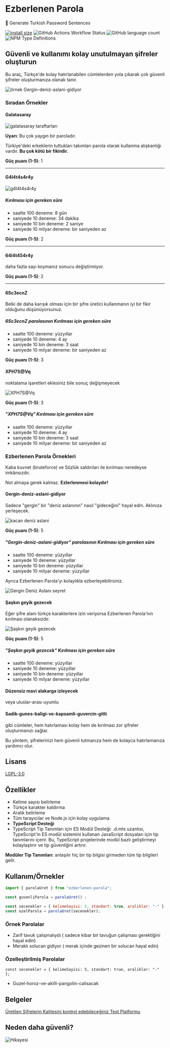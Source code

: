 # Ezberlenen Parola

🔑 Generate Turkish Password Sentences

[![install size](https://packagephobia.com/badge?p=ezberlenen-parola)](https://packagephobia.com/result?p=ezberlenen-parola) ![GitHub Actions Workflow Status](https://img.shields.io/github/actions/workflow/status/kaanguru/ezberlenen-parola/main.yml) ![GitHub language count](https://img.shields.io/github/languages/count/kaanguru/ezberlenen-parola) ![NPM Type Definitions](https://img.shields.io/npm/types/ezberlenen-parola)

## Güvenli ve kullanımı kolay unutulmayan şifreler oluşturun

Bu araç, Türkçe'de kolay hatırlanabilen cümlelerden yola çıkarak çok güvenli şifreler oluşturmanıza olanak tanır.

![örnek Gergin-deniz-aslani-gidiyor](img/Gergin-deniz-aslani-gidiyor.webp)

### Sıradan Örnekler

#### Galatasaray

![galatasaray taraftarları](img/galatasaray.webp)

**Uyarı**: Bu çok yaygın bir paroladır.

Türkiye'deki erkeklerin tuttukları takımları parola olarak kullanma alışkanlığı vardır. **Bu çok kötü bir fikirdir.**

**Güç puanı (1-5)**: 1

---

#### G4l4t4s4r4y

![g4l4t4s4r4y](img/g4l4t4s4r4y.webp)

##### Kırılması için gereken süre

- saatte 100 deneme: 8 gün
- saniyede 10 deneme: 34 dakika
- saniyede 10 bin deneme: 2 saniye
- saniyede 10 milyar deneme: bir saniyeden az

**Güç puanı (1-5)**: 2

---

#### 64l4t454r4y

daha fazla sayı koymanız sonucu değiştirmiyor.

**Güç puanı (1-5)**: 2

---

#### 6Sc3ecnZ

Belki de daha karışık olması için bir şifre üretici kullanmanın iyi bir fikir olduğunu düşünüyorsunuz.

##### 6Sc3ecnZ parolasının Kırılması için gereken süre

- saatte 100 deneme: yüzyıllar
- saniyede 10 deneme: 4 ay
- saniyede 10 bin deneme: 3 saat
- saniyede 10 milyar deneme: bir saniyeden az

**Güç puanı (1-5)**: 3

#### XPH7S@Vq

noktalama işaretleri eklesiniz bile sonuç değişmeyecek

![XPH7S@Vq](img/XPH7S@Vq.webp)

**Güç puanı (1-5)**: 3

##### "XPH7S@Vq" Kırılması için gereken süre

- saatte 100 deneme: yüzyıllar
- saniyede 10 deneme: 4 ay
- saniyede 10 bin deneme: 3 saat
- saniyede 10 milyar deneme: bir saniyeden az

### Ezberlenen Parola Örnekleri

Kaba kuvvet (bruteforce) ve Sözlük saldırıları ile kırılması neredeyse imkânsızdır.

Not almaya gerek kalmaz. **Ezlerlenmesi kolaydır!**

#### Gergin-deniz-aslani-gidiyor

Sadece "gergin" bir "deniz aslanının" nasıl "gideceğini" hayal edin. Aklınıza yerleşecek.

![kacan deniz aslani](img/kacan-deniz-aslani.jpg)

**Güç puanı (1-5)**: 5

##### "Gergin-deniz-aslani-gidiyor" parolasının Kırılması için gereken süre

- saatte 100 deneme: yüzyıllar
- saniyede 10 deneme: yüzyıllar
- saniyede 10 bin deneme: yüzyıllar
- saniyede 10 milyar deneme: yüzyıllar

Ayrıca Ezberlenen Parola'yı  kolaylıkla ezberleyebilirsiniz.

![Gergin Deniz Aslanı seyret](https://www.youtube.com/watch?v=owkdOWdEMU8)

#### Şaşkın geyik gezecek

Eğer şifre alanı türkçe karakterlere izin veriyorsa Ezberlenen Parola'nın kırılması olanaksızdır.

![Şaşkın geyik gezecek](<img/Şaşkın geyik gezecek.webp>)

**Güç puanı (1-5)**: 5

##### "Şaşkın geyik gezecek" Kırılması için gereken süre

- saatte 100 deneme: yüzyıllar
- saniyede 10 deneme: yüzyıllar
- saniyede 10 bin deneme: yüzyıllar
- saniyede 10 milyar deneme: yüzyıllar

#### Düzensiz mavi alakarga i̇zleyecek

 veya uluslar-arası uyumlu

#### Sadik-gunes-baligi-ve-kapsamli-guvercin-gitti

gibi cümleler, hem hatırlaması kolay hem de kırılması zor şifreler oluşturmanızı sağlar.

Bu yöntem, şifrelerinizi hem güvenli tutmanıza hem de kolayca hatırlamanıza yardımcı olur.

## Lisans

[LGPL-3.0](http://www.gnu.org/licenses/lgpl.html)

## Özellikler

- Kelime sayısı belirleme
- Türkçe karakter kaldırma
- Aralık belirleme
- Tüm tarayıcılar ve Node.js için kolay uygulama
- **TypeScript Desteği**
- TypeScript Tip Tanımları için ES Modül Desteği:
 .d.mts uzantısı, TypeScript'in ES modül sistemini kullanan JavaScript dosyaları için tip tanımlarını içerir. Bu, TypeScript projelerinde modül bazlı geliştirmeyi kolaylaştırır ve tip güvenliğini artırır.

**Modüler Tip Tanımları**: anlaşılır hiç bir tip bilgisi girmeden tüm tip bilgileri gelir.

## Kullanım/Örnekler

```javascript
import { parolaUret } from "ezberlenen-parola";

const guvenliParola = parolaUret() ;

const secenekler = { kelimeSayisi: 5, standart: true, araliklar: "-" };
const ozelParola = parolaUret(secenekler);


```

### Örnek Parolalar

- Zarif tavuk çalışmalıydı
( sadece kibar bir tavuğun çalışması gerektiğini hayal edin)
- Meraklı solucan gidiyor
 ( merak içinde gezinen bir solucan hayal edin)

### Özelleştirilmiş Parolalar

`const secenekler = { kelimeSayisi: 5, standart: true, araliklar: "-" };`

- Guzel-horoz-ve-akilli-pangolin-calisacak

## Belgeler

[Üretilen Şifrelerin Kalitesini kontrol edebileceğiniz Test Platformu](<https://www.bennish.net/password-strength-checker/>)

## Neden daha güvenli?

![Hikayesi](/password_strength.webp)

